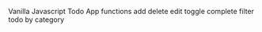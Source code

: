 Vanilla Javascript Todo App
functions
add 
delete 
edit 
toggle complete 
filter todo by category 


